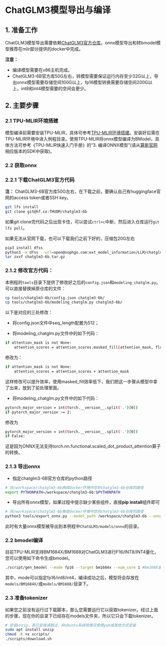 # ChatGLM3模型导出与编译

## 1. 准备工作

ChatGLM3模型导出需要依赖[ChatGLM3官方仓库](https://huggingface.co/THUDM/chatglm3-6b)。onnx模型导出和转bmodel模型推荐在mlir部分提供的docker中完成。

**注意：** 

- 编译模型需要在x86主机完成。
- ChatGLM3-6B官方库50G左右，转模型需要保证运行内存至少32G以上，导出onnx模型需要存储空间100G以上，fp16模型转换需要存储空间200G以上，int8和int4模型需要的空间会更少。

## 2. 主要步骤

### 2.1 TPU-MLIR环境搭建

模型编译前需要安装TPU-MLIR，具体可参考[TPU-MLIR环境搭建](../../docs/Environment_Install_Guide.md#1-tpu-mlir环境搭建)。安装好后需在TPU-MLIR环境中进入例程目录。使用TPU-MLIR将onnx模型编译为BModel，具体方法可参考《TPU-MLIR快速入门手册》的“3. 编译ONNX模型”(请从[算能官网](https://developer.sophgo.com/site/index.html?categoryActive=material)相应版本的SDK中获取)。

### 2.2 获取onnx

### 2.2.1 下载ChatGLM3官方代码

**注：** ChatGLM3-6B官方库50G左右，在下载之前，要确认自己有huggingface官网的access token或者SSH key。
```bash
git lfs install
git clone git@hf.co:THUDM/chatglm3-6b
```
如果git clone完代码之后出现卡住，可以尝试`ctrl+c`中断，然后进入仓库运行`git lfs pull`。

如果无法从官网下载，也可以下载我们之前下好的，压缩包20G左右
```bash
pip3 install dfss
python3 -m dfss --url=open@sophgo.com:ext_model_information/LLM/chatglm3-6b.tar.gz
tar zxvf chatglm3-6b.tar.gz
```

### 2.1.2 修改官方代码：
本例程的`tools`目录下提供了修改好之后的`config.json`和`modeling_chatglm.py`。可以直接替换掉原仓库的文件：
```bash
cp tools/chatglm3-6b/config.json chatglm3-6b/
cp tools/chatglm3-6b/modeling_chatglm.py chatglm3-6b/
```
以下是对应的三处修改：
- 将config.json文件中seq_length配置为512；

- 将modeling_chatglm.py文件中的如下代码：

```bash
if attention_mask is not None:
    attention_scores = attention_scores.masked_fill(attention_mask, float("-inf"))
```
修改为：

```bash
if attention_mask is not None:
    attention_scores = attention_scores + attention_mask
```
这样修改可以提升效率，使用masked_fill效率低下，我们把这一步骤从模型中拿了出来，放到了前处理里面。

- 将modeling_chatglm.py文件中的如下代码：

```bash
pytorch_major_version = int(torch.__version__.split('.')[0])
if pytorch_major_version >= 2:
```
修改为

```bash
pytorch_major_version = int(torch.__version__.split('.')[0])
if False:
```
这是因为ONNX无法支持torch.nn.functional.scaled_dot_product_attention算子的转换。

### 2.1.3 导出onnx

- 指定chatglm3-6B官方仓库的python路径

```bash
# 将/workspace/chatglm3-6b换成docker环境中您的chatglm3-6b仓库的路径
export PYTHONPATH=/workspace/chatglm3-6b:$PYTHONPATH
```

- 导出所有onnx模型，如果过程中提示缺少某些组件，直接**pip install**组件即可

```bash
# 将/workspace/chatglm3-6b换成docker环境中您的chatglm3-6b仓库的路径
python3 tools/export_onnx.py --model_path /workspace/chatglm3-6b --onnx_path ./models/onnx
```
此时有大量onnx模型被导出到本例程中`ChatGLM3/models/onnx`的目录。

### 2.2 bmodel编译

目前TPU-MLIR支持BM1684X/BM1688对ChatGLM3进行F16/INT8/INT4量化，您可以使用如下命令生成bmodel。

```bash
./script/gen_bmodel --mode fp16 --target bm1684x --num_core 1 #bm1688支持--num_core 2
```

其中，mode可以指定fp16/int8/int4，编译成功之后，模型将会存放在`models/BM1684X/`或`models/BM1688/`目录下。

### 2.3 准备tokenizer

如果您之前没有运行过下载脚本，那么您需要运行它以获取tokenizer。经过上面的步骤，现在你的目录下已经存在models文件夹，所以它只会下载tokenizer。
```bash
# 安装unzip，若已安装请跳过，非ubuntu系统视情况使用yum或其他方式安装
sudo apt install unzip
chmod -R +x scripts/
./scripts/download.sh
```